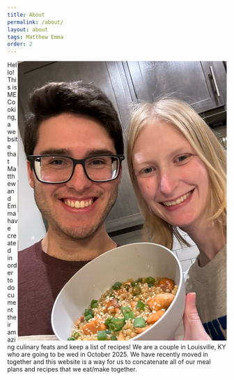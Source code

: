 ```yaml
---
title: About
permalink: /about/
layout: about
tags: Matthew Emma
order: 2
---
```

<html>
    <body>
        <img src="../assets/img/Us.jpeg" alt="Us" align="right">
        <div class="aboutUs">
        Hello! This is ME Cooking, a website that Matthew and Emma have created in order to document their amazing culinary feats and keep a list of recipes!
        We are a couple in Louisville, KY who are going to be wed in October 2025. We have recently moved in together and this website is a way for us to concatenate all of our meal plans and recipes that we eat/make together.
        </div>
    </body>
</html>
